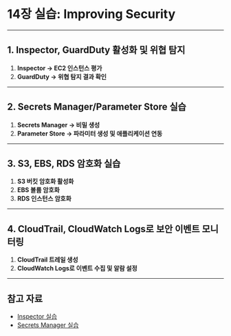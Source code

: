 # 14장 실습: Improving Security

---

## 1. Inspector, GuardDuty 활성화 및 위협 탐지

1. **Inspector → EC2 인스턴스 평가**
2. **GuardDuty → 위협 탐지 결과 확인**

---

## 2. Secrets Manager/Parameter Store 실습

1. **Secrets Manager → 비밀 생성**
2. **Parameter Store → 파라미터 생성 및 애플리케이션 연동**

---

## 3. S3, EBS, RDS 암호화 실습

1. **S3 버킷 암호화 활성화**
2. **EBS 볼륨 암호화**
3. **RDS 인스턴스 암호화**

---

## 4. CloudTrail, CloudWatch Logs로 보안 이벤트 모니터링

1. **CloudTrail 트레일 생성**
2. **CloudWatch Logs로 이벤트 수집 및 알람 설정**

---

## 참고 자료

- [Inspector 실습](https://docs.aws.amazon.com/ko_kr/inspector/latest/userguide/inspector_quickstart.html)
- [Secrets Manager 실습](https://docs.aws.amazon.com/ko_kr/secretsmanager/latest/userguide/manage_create-basic-secret.html)
